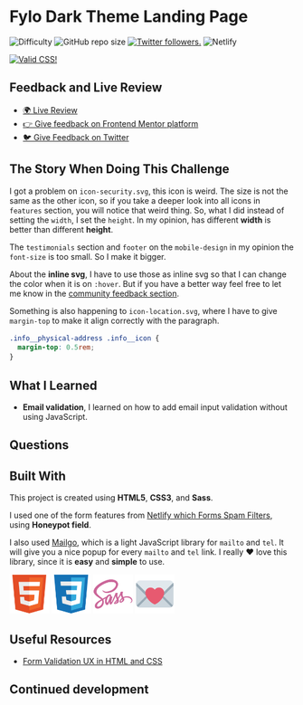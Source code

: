 # Fylo Dark Theme Landing Page

<p align="left">
  <img src="https://img.shields.io/badge/Difficulty-Junior-brightgreen?style=for-the-badge" alt="Difficulty">
  <img alt="GitHub repo size" src="https://img.shields.io/github/repo-size/vanzasetia/fylo-dark-theme-landing-page?style=for-the-badge">
  <a href="https://twitter.com/vanzasetia" target="_blank"><img src="https://img.shields.io/twitter/follow/vanzasetia?logo=twitter&style=for-the-badge" alt="Twitter followers." /></a>
  <img alt="Netlify" src="https://img.shields.io/netlify/66d088be-8d5b-415d-9b2e-58d778b0c09f?style=for-the-badge">
</p>
<p>
  <a href="http://jigsaw.w3.org/css-validator/check/referer">
    <img style="border:0;width:88px;height:31px"
        src="http://jigsaw.w3.org/css-validator/images/vcss-blue"
        alt="Valid CSS!" />
    </a>
</p>

## Feedback and Live Review
* [🌍 Live Review]()
* [👉 Give feedback on Frontend Mentor platform]()
* [🐦 Give Feedback on Twitter]()

## The Story When Doing This Challenge

I got a problem on `icon-security.svg`, this icon is weird. The size is not the same as the other icon, so if you take a deeper look into all icons in `features` section, you will notice that weird thing. So, what I did instead of setting the `width`, I set the `height`. In my opinion, has different **width** is better than different **height**.

The `testimonials` section and `footer` on the `mobile-design` in my opinion the `font-size` is too small. So I make it bigger.

About the **inline svg**, I have to use those as inline svg so that I can change the color when it is on `:hover`. But if you have a better way feel free to let me know in the [community feedback section]().

Something is also happening to `icon-location.svg`, where I have to give `margin-top` to make it align correctly with the paragraph.

```css
.info__physical-address .info__icon {
  margin-top: 0.5rem;
}
```


## What I Learned
* **Email validation**, I learned on how to add email input validation without using JavaScript.


## Questions


## Built With
This project is created using **HTML5**, **CSS3**, and **Sass**. 

I used one of the form features from [Netlify which Forms Spam Filters](https://docs.netlify.com/forms/spam-filters/), using **Honeypot field**.

I also used [Mailgo](https://mailgo.dev/), which is a light JavaScript library for `mailto` and `tel`. It will give you a nice popup for every `mailto` and `tel` link. I really ❤️ love this library, since it is **easy** and **simple** to use.

<img src="https://raw.githubusercontent.com/devicons/devicon/master/icons/html5/html5-original.svg" alt="" width="auto" height="70px">
<img src="https://raw.githubusercontent.com/devicons/devicon/master/icons/css3/css3-original.svg" alt="" width="auto" height="70px">
<img src="https://raw.githubusercontent.com/devicons/devicon/master/icons/sass/sass-original.svg" alt="" width="auto" height="70px">
<img src="./images/mailgo.png" alt="" width="auto" height="70px">

## Useful Resources
* [Form Validation UX in HTML and CSS](https://css-tricks.com/form-validation-ux-html-css/)

## Continued development

